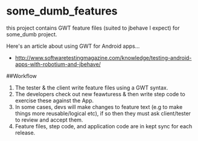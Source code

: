 # some_dumb_features

this project contains GWT feature files (suited to jbehave I expect) for some_dumb project.

Here's an article about using GWT for Android apps...

 * http://www.softwaretestingmagazine.com/knowledge/testing-android-apps-with-robotium-and-jbehave/

##Workflow

 1. The tester & the client write feature files using a GWT syntax. 
 2. The developers check out new feawturess & then write step code to exercise these against the App.
 3. In some cases, devs will make changes to feature text (e.g to make things more reusable/logical etc), if so then they must ask client/tester to review and accept them.
 4. Feature files, step code, and application code are in kept sync for each release.
